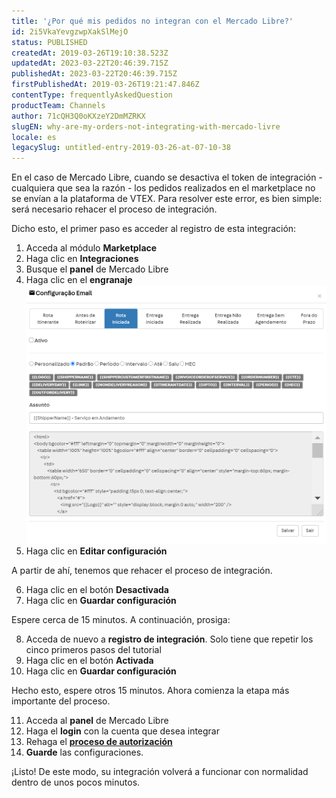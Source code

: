 ```yaml
---
title: '¿Por qué mis pedidos no integran con el Mercado Libre?'
id: 2i5VkaYevgzwpXakSlMejO
status: PUBLISHED
createdAt: 2019-03-26T19:10:38.523Z
updatedAt: 2023-03-22T20:46:39.715Z
publishedAt: 2023-03-22T20:46:39.715Z
firstPublishedAt: 2019-03-26T19:21:47.846Z
contentType: frequentlyAskedQuestion
productTeam: Channels
author: 71cQH3Q0oKXzeY2DmMZRKX
slugEN: why-are-my-orders-not-integrating-with-mercado-livre
locale: es
legacySlug: untitled-entry-2019-03-26-at-07-10-38
---
```


En el caso de Mercado Libre, cuando se desactiva el token de integración - cualquiera que sea la razón - los pedidos realizados en el marketplace no se envían a la plataforma de VTEX. Para resolver este error, es bien simple: será necesario rehacer el proceso de integración.

Dicho esto, el primer paso es acceder al registro de esta integración:

1. Acceda al módulo __Marketplace__
2. Haga clic en __Integraciones__ 
3. Busque el __panel__ de Mercado Libre
4. Haga clic en el __engranaje__ <img class="shadow-4" src="https://raw.githubusercontent.com/vtexdocs/help-center-content/refs/heads/main/_1.png" />
5. Haga clic en __Editar configuración__

A partir de ahí, tenemos que rehacer el proceso de integración.

6. Haga clic en el botón __Desactivada__ 
7. Haga clic en __Guardar configuración__

Espere cerca de 15 minutos. A continuación, prosiga:

8. Acceda de nuevo a __registro de integración__. Solo tiene que repetir los cinco primeros pasos del tutorial
9. Haga clic en el botón __Activada__ 
10. Haga clic en __Guardar configuración__

Hecho esto, espere otros 15 minutos. Ahora comienza la etapa más importante del proceso.

11. Acceda al __panel__ de Mercado Libre 
12. Haga el __login__ con la cuenta que desea integrar
13. Rehaga el __[proceso de autorización](https://help.vtex.com/es/tracks/configurar-integracao-do-mercado-livre--2YfvI3Jxe0CGIKoWIGQEIq/4leBEAd22Icm46kGeiGgak "processo de autorização")__
14. __Guarde__ las configuraciones.

¡Listo! De este modo, su integración volverá a funcionar con normalidad dentro de unos pocos minutos.

